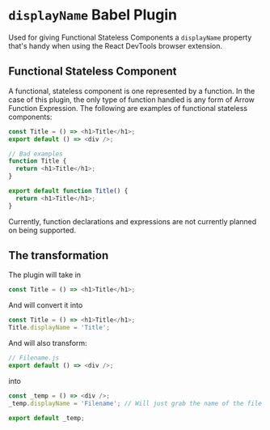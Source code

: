 # `displayName` Babel Plugin

Used for giving Functional Stateless Components a `displayName` property that's handy when using the React DevTools browser extension.

## Functional Stateless Component

A functional, stateless component is one represented by a function. In the case of this plugin, the only type of function handled is any form of Arrow Function Expression. The following are examples of functional stateless components:

```js
const Title = () => <h1>Title</h1>;
export default () => <div />;

// Bad examples
function Title {
  return <h1>Title</h1>;
}

export default function Title() {
  return <h1>Title</h1>;
}
```

Currently, function declarations and expressions are not currently planned on being supported.

## The transformation

The plugin will take in

```js
const Title = () => <h1>Title</h1>;
```

And will convert it into

```js
const Title = () => <h1>Title</h1>;
Title.displayName = 'Title';
```

And will also transform:

```js
// Filename.js
export default () => <div />;
```

into

```js
const _temp = () => <div />;
_temp.displayName = 'Filename'; // Will just grab the name of the file

export default _temp;
```